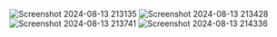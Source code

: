 ![Screenshot 2024-08-13 213135](https://github.com/user-attachments/assets/182431d2-5a63-4b17-957a-9ddd7137685c)
![Screenshot 2024-08-13 213428](https://github.com/user-attachments/assets/8b608a72-ba89-467e-a162-ccb8fb9d4365)
![Screenshot 2024-08-13 213741](https://github.com/user-attachments/assets/704a3f4e-c753-447d-bb2a-e1242b8b0ffd)
![Screenshot 2024-08-13 214336](https://github.com/user-attachments/assets/09774ce2-e09e-43eb-a7eb-2ef57bbf3640)

